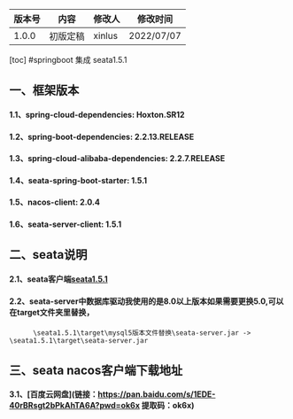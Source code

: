 | 版本号 | 内容     | 修改人 | 修改时间   |
| ------ | -------- | ------ | ---------- |
| 1.0.0  | 初版定稿 | xinlus   | 2022/07/07 |

[toc]
#springboot 集成 seata1.5.1

## 一、框架版本
#### 1.1、spring-cloud-dependencies: Hoxton.SR12
#### 1.2、spring-boot-dependencies: 2.2.13.RELEASE
#### 1.3、spring-cloud-alibaba-dependencies: 2.2.7.RELEASE
#### 1.4、seata-spring-boot-starter: 1.5.1
#### 1.5、nacos-client: 2.0.4
#### 1.6、seata-server-client: 1.5.1

## 二、seata说明
#### 2.1、seata客户端[seata1.5.1](doc/seata1.5.1.7z)
#### 2.2、seata-server中数据库驱动我使用的是8.0以上版本如果需要更换5.0,可以在target文件夹里替换，
          \seata1.5.1\target\mysql5版本文件替换\seata-server.jar -> \seata1.5.1\target\seata-server.jar
## 三、seata nacos客户端下载地址
#### 3.1、[百度云网盘](链接：https://pan.baidu.com/s/1EDE-40rBRsgt2bPkAhTA6A?pwd=ok6x 提取码：ok6x)